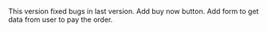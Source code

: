 This version fixed bugs in last version.
Add buy now button.
Add form to get data from user to pay the order.


